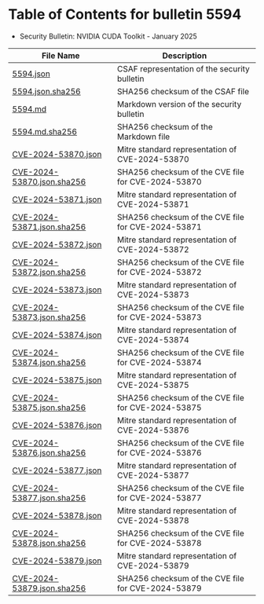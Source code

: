 # Table of Contents for bulletin 5594

 - Security Bulletin: NVIDIA CUDA Toolkit - January 2025

| File Name | Description |
|-----------|-------------|
| [5594.json](5594.json) | CSAF representation of the security bulletin |
| [5594.json.sha256](5594.json.sha256) | SHA256 checksum of the CSAF file |
| [5594.md](5594.md) | Markdown version of the security bulletin |
| [5594.md.sha256](5594.md.sha256) | SHA256 checksum of the Markdown file |
| [CVE-2024-53870.json](CVE-2024-53870.json) | Mitre standard representation of CVE-2024-53870 |
| [CVE-2024-53870.json.sha256](CVE-2024-53870.json.sha256) | SHA256 checksum of the CVE file for CVE-2024-53870 |
| [CVE-2024-53871.json](CVE-2024-53871.json) | Mitre standard representation of CVE-2024-53871 |
| [CVE-2024-53871.json.sha256](CVE-2024-53871.json.sha256) | SHA256 checksum of the CVE file for CVE-2024-53871 |
| [CVE-2024-53872.json](CVE-2024-53872.json) | Mitre standard representation of CVE-2024-53872 |
| [CVE-2024-53872.json.sha256](CVE-2024-53872.json.sha256) | SHA256 checksum of the CVE file for CVE-2024-53872 |
| [CVE-2024-53873.json](CVE-2024-53873.json) | Mitre standard representation of CVE-2024-53873 |
| [CVE-2024-53873.json.sha256](CVE-2024-53873.json.sha256) | SHA256 checksum of the CVE file for CVE-2024-53873 |
| [CVE-2024-53874.json](CVE-2024-53874.json) | Mitre standard representation of CVE-2024-53874 |
| [CVE-2024-53874.json.sha256](CVE-2024-53874.json.sha256) | SHA256 checksum of the CVE file for CVE-2024-53874 |
| [CVE-2024-53875.json](CVE-2024-53875.json) | Mitre standard representation of CVE-2024-53875 |
| [CVE-2024-53875.json.sha256](CVE-2024-53875.json.sha256) | SHA256 checksum of the CVE file for CVE-2024-53875 |
| [CVE-2024-53876.json](CVE-2024-53876.json) | Mitre standard representation of CVE-2024-53876 |
| [CVE-2024-53876.json.sha256](CVE-2024-53876.json.sha256) | SHA256 checksum of the CVE file for CVE-2024-53876 |
| [CVE-2024-53877.json](CVE-2024-53877.json) | Mitre standard representation of CVE-2024-53877 |
| [CVE-2024-53877.json.sha256](CVE-2024-53877.json.sha256) | SHA256 checksum of the CVE file for CVE-2024-53877 |
| [CVE-2024-53878.json](CVE-2024-53878.json) | Mitre standard representation of CVE-2024-53878 |
| [CVE-2024-53878.json.sha256](CVE-2024-53878.json.sha256) | SHA256 checksum of the CVE file for CVE-2024-53878 |
| [CVE-2024-53879.json](CVE-2024-53879.json) | Mitre standard representation of CVE-2024-53879 |
| [CVE-2024-53879.json.sha256](CVE-2024-53879.json.sha256) | SHA256 checksum of the CVE file for CVE-2024-53879 |
